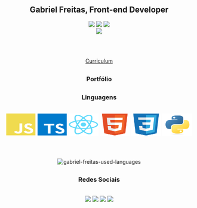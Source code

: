 <h2 align="center">Gabriel Freitas, Front-end Developer</h2>

 
<div align="center"> 
  <a href="https://instagram.com/elgabrielfreitas" target="_blank"><img src="https://img.shields.io/badge/-Instagram-%23E4405F?style=for-the-badge&logo=instagram&logoColor=white" target="_blank"></a>
  <a href = "mailto:bielfreitascontato@gmail.com"><img src="https://img.shields.io/badge/-Gmail-%23333?style=for-the-badge&logo=gmail&logoColor=white" target="_blank"></a>
  <a href="https://www.linkedin.com/in/elgabrielfreitas/" target="_blank"><img src="https://img.shields.io/badge/-LinkedIn-%230077B5?style=for-the-badge&logo=linkedin&logoColor=white" target="_blank"></a>
</div>

<div align="center">
  <a href="https://github.com/elgabrielfreitas">
  <img height="180em" src="https://github-readme-stats.vercel.app/api?username=elgabrielfreitas&show_icons=true&theme=dark&include_all_commits=true&count_private=true"/>
</div>
  
  ##
<br>
  
<p align="center">
 <a href="https://drive.google.com/drive/u/0/folders/1BfQTodPM-Sb9pgFgo2lMdfJLxXYWrRcl" target="_blank">
     Curriculum
    </a>
</p>
  
  ##
  
<h3 align="center">Portfólio</h3>
  
  ##
  
<h3 align="center">Linguagens</h3>
  
<div style="display: inline_block" align="center"><br>
  <img align="center" alt="Gabriel-Js" height="60" width="80" src="https://raw.githubusercontent.com/devicons/devicon/master/icons/javascript/javascript-plain.svg">
  <img align="center" alt="Gabriel-Ts" height="60" width="80" src="https://raw.githubusercontent.com/devicons/devicon/master/icons/typescript/typescript-plain.svg">
  <img align="center" alt="Gabriel-React" height="60" width="80" src="https://raw.githubusercontent.com/devicons/devicon/master/icons/react/react-original.svg">
  <img align="center" alt="Gabriel-HTML" height="60" width="80" src="https://raw.githubusercontent.com/devicons/devicon/master/icons/html5/html5-original.svg">
  <img align="center" alt="Gabriel-CSS" height="60" width="80" src="https://raw.githubusercontent.com/devicons/devicon/master/icons/css3/css3-original.svg">
  <img align="center" alt="Gabriel-Python" height="60" width="80" src="https://raw.githubusercontent.com/devicons/devicon/master/icons/python/python-original.svg">
  
  ##
 <br>

  <p align="center">
      <img src="https://github-readme-stats.vercel.app/api/top-langs/?username=elgabrielfreitas&layout=compact&theme=graywhite&title_color=268bd2" alt="gabriel-freitas-used-languages" />
  </p>

  ##
  
<h3 align="center">Redes Sociais</h3>
 
<div style="display: inline_block" align="center"><br>
  <a href="https://www.youtube.com/channel/UC_-uuuZbY0AAt9CViNzvc-Q" target="_blank"><img src="https://img.shields.io/badge/YouTube-FF0000?style=for-the-badge&logo=youtube&logoColor=white" target="_blank"></a>
  <a href="https://instagram.com/elgabrielfreitas" target="_blank"><img src="https://img.shields.io/badge/-Instagram-%23E4405F?style=for-the-badge&logo=instagram&logoColor=white" target="_blank"></a>
  <a href = "mailto:bielfreitascontato@gmail.com"><img src="https://img.shields.io/badge/-Gmail-%23333?style=for-the-badge&logo=gmail&logoColor=white" target="_blank"></a>
  <a href="https://www.linkedin.com/in/elgabrielfreitas/" target="_blank"><img src="https://img.shields.io/badge/-LinkedIn-%230077B5?style=for-the-badge&logo=linkedin&logoColor=white" target="_blank"></a>
</div>

